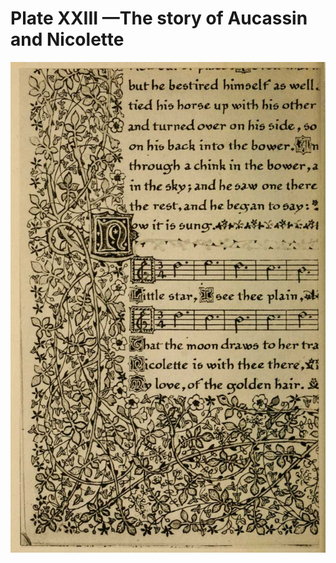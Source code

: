 # Plate XXIII —The story of Aucassin and Nicolette

![Plate XXIII.&#x2014;The story of Aucassin and Nicolette, written and illuminated by W. H. Cowlishaw, 1898 A.D.](../.gitbook/assets/i478e-plate_xxiii.jpg)

